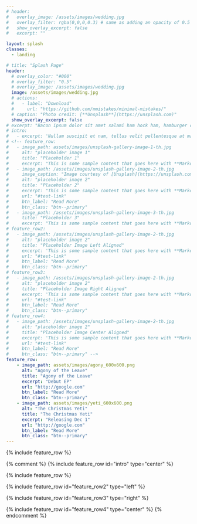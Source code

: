 ```yaml
---
# header:
#   overlay_image: /assets/images/wedding.jpg
#   overlay_filter: rgba(0,0,0,0.3) # same as adding an opacity of 0.5 to a black background
#   show_overlay_excerpt: false
#   excerpt: ""

layout: splash
classes:
  - landing

# title: "Splash Page"
header:
  # overlay_color: "#000"
  # overlay_filter: "0.5"
  # overlay_image: /assets/images/wedding.jpg
  image: /assets/images/wedding.jpg
  # actions:
  #   - label: "Download"
  #     url: "https://github.com/mmistakes/minimal-mistakes/"
  # caption: "Photo credit: [**Unsplash**](https://unsplash.com)"
  show_overlay_excerpt: false
# excerpt: "Bacon ipsum dolor sit amet salami ham hock ham, hamburger corned beef short ribs kielbasa biltong t-bone drumstick tri-tip tail sirloin pork chop."
# intro: 
#   - excerpt: 'Nullam suscipit et nam, tellus velit pellentesque at malesuada, enim eaque. Quis nulla, netus tempor in diam gravida tincidunt, *proin faucibus* voluptate felis id sollicitudin. Centered with `type="center"`'
# <!-- feature_row:
#   - image_path: assets/images/unsplash-gallery-image-1-th.jpg
#     alt: "placeholder image 1"
#     title: "Placeholder 1"
#     excerpt: "This is some sample content that goes here with **Markdown** formatting."
#   - image_path: /assets/images/unsplash-gallery-image-2-th.jpg
#     image_caption: "Image courtesy of [Unsplash](https://unsplash.com/)"
#     alt: "placeholder image 2"
#     title: "Placeholder 2"
#     excerpt: "This is some sample content that goes here with **Markdown** formatting."
#     url: "#test-link"
#     btn_label: "Read More"
#     btn_class: "btn--primary"
#   - image_path: /assets/images/unsplash-gallery-image-3-th.jpg
#     title: "Placeholder 3"
#     excerpt: "This is some sample content that goes here with **Markdown** formatting."
# feature_row2:
#   - image_path: /assets/images/unsplash-gallery-image-2-th.jpg
#     alt: "placeholder image 2"
#     title: "Placeholder Image Left Aligned"
#     excerpt: 'This is some sample content that goes here with **Markdown** formatting. Left aligned with `type="left"`'
#     url: "#test-link"
#     btn_label: "Read More"
#     btn_class: "btn--primary"
# feature_row3:
#   - image_path: /assets/images/unsplash-gallery-image-2-th.jpg
#     alt: "placeholder image 2"
#     title: "Placeholder Image Right Aligned"
#     excerpt: 'This is some sample content that goes here with **Markdown** formatting. Right aligned with `type="right"`'
#     url: "#test-link"
#     btn_label: "Read More"
#     btn_class: "btn--primary"
# feature_row4:
#   - image_path: /assets/images/unsplash-gallery-image-2-th.jpg
#     alt: "placeholder image 2"
#     title: "Placeholder Image Center Aligned"
#     excerpt: 'This is some sample content that goes here with **Markdown** formatting. Centered with `type="center"`'
#     url: "#test-link"
#     btn_label: "Read More"
#     btn_class: "btn--primary" -->
feature_row:
    - image_path: assets/images/agony_600x600.png
      alt: "Agony of the Leave"
      title: "Agony of the Leave"
      excerpt: "Debut EP"
      url: "http://google.com"
      btn_label: "Read More"
      btn_class: "btn--primary"
    - image_path: assets/images/yeti_600x600.png
      alt: "The Christmas Yeti"
      title: "The Christmas Yeti"
      excerpt: "Releasing Dec 1"
      url: "http://google.com"
      btn_label: "Read More"
      btn_class: "btn--primary" 
---
```


<!-- {% include feature_row id="intro" type="center" %}

{% include feature_row %} -->

{% include feature_row %}


{% comment %}
  {% include feature_row id="intro" type="center" %}

  {% include feature_row %}

  {% include feature_row id="feature_row2" type="left" %}

  {% include feature_row id="feature_row3" type="right" %}

  {% include feature_row id="feature_row4" type="center" %}
{% endcomment %}
